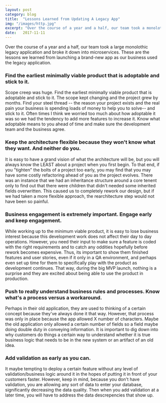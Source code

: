```yaml
---
layout: post
category: blog
title:  "Lessons Learned from Updating A Legacy App"
img: "/images/http.jpg"
excerpt: "Over the course of a year and a half, our team took a monolothic legacy application and moved chunks into microservices. Here is what we learned."
date:   2017-11-11
---
```

Over the course of a year and a half, our team took a large monolothic legacy application and broke it down into microservices. These are the lessons we learned from launching a brand-new app as our business used the legacy application.

### Find the earliest minimally viable product that is adoptable and stick to it.
Scope creep was huge. Find the earliest minimally viable product that is adoptable and stick to it. The scope kept changing and the project grew by months. Find your steel thread -- the reason your project exists and the real pain your business is spending loads of money to help you to solve-- and stick to it. Often times I think we worried too much about how adoptable it was so we had the tendency to add more features to increase it. Know what adoptable means to you ahead of time and make sure the development team and the business agree.

### Keep the architecture flexible because they won't know what they want. And neither do you.
It is easy to have a grand vision of what the architecture will be, but you will always know the LEAST about a project when you first begin. To that end, if you "tighten" the bolts of a project too early, you may find that you may have some costly refactoring ahead of you as the project evolves. There was an instance that we had an inheritance structure around a core tenent only to find out that there were children that didn't needed some inherited fields overwritten. This caused us to completely rework our design, but if we had taken a more flexible approach, the rearchitecture step would not have been so painful.

### Business engagement is extremely important. Engage early and keep engagement.
While working up to the minimum viable product, it is easy to lose business interest because this development work does not affect their day to day operations. However, you need their input to make sure a feature is coded with the right requirements and to catch any oddities hopefully before rework becomes expensive. Thus, its important to show them finished features and user stories, even if it only in a QA environment, and perhaps even set up time for them to specifically play with the product as development continues. That way, during the big MVP launch, nothing is a surprise and they are excited about being able to use the product in production.

### Push to really understand business rules and processes. Know what's a process versus a workaround.
Perhaps in their old application, they are used to thinking of a certain concept because they've always done it that way. However, that process was only in place because the app allowed X number of characters. Maybe the old application only allowed a certain number of fields so a field maybe doing double duty in conveying information. It is important to dig down into why customers do things a certain way to understand whether it is true business logic that needs to be in the new system or an artifact of an old idea. 

### Add validation as early as you can.
It maybe tempting to deploy a certain feature without any level of validation/business logic around it in the hopes of putting it in front of your customers faster. However, keep in mind, because you don't have validation, you are allowing any sort of data to enter your database, significantly decreasing the data quality. Then when you add validation at a later time, you will have to address the data descrepencies that show up.



